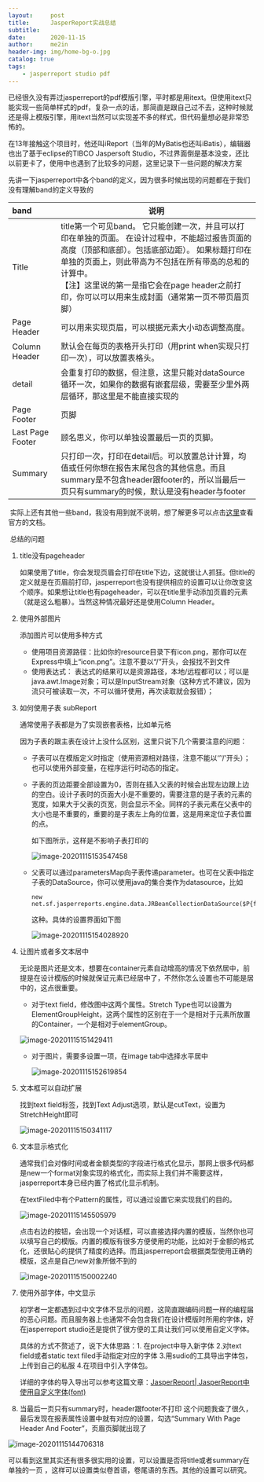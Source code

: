 ```yaml
---
layout:     post
title:      JasperReport实战总结
subtitle:   
date:       2020-11-15
author:     me2in
header-img: img/home-bg-o.jpg
catalog: true
tags:
    - jasperreport studio pdf
---
```


​	已经很久没有弄过jasperreport的pdf模版引擎，平时都是用itext。但使用itext只能实现一些简单样式的pdf，复杂一点的话，那简直是跟自己过不去，这种时候就还是得上模版引擎，用itext当然可以实现差不多的样式，但代码量想必是非常恐怖的。

​	在13年接触这个项目时，他还叫iReport（当年的MyBatis也还叫iBatis），编辑器也出了基于eclipse的TIBCO Jaspersoft Studio，不过界面倒是基本没变，还比以前更卡了，使用中也遇到了比较多的问题，这里记录下一些问题的解决方案

​	先讲一下jasperreport中各个band的定义，因为很多时候出现的问题都在于我们没有理解band的定义导致的

| band             | 说明                                                         |
| :--------------- | ------------------------------------------------------------ |
| Title            | title第一个可见band。 它只能创建一次，并且可以打印在单独的页面。 在设计过程中，不能超过报告页面的高度（顶部和底部）。包括底部边距）。 如果标题打印在单独的页面上，则此带高为不包括在所有带高的总和的计算中。<br/> 【注】这里说的第一是指它会在page header之前打印，你可以可以用来生成封面（通常第一页不带页眉页脚） |
| Page Header      | 可以用来实现页眉，可以根据元素大小动态调整高度。             |
| Column Header    | 默认会在每页的表格开头打印（用print when实现只打印一次），可以放置表格头。 |
| detail           | 会重复打印的数据，但注意，这里只能对dataSource循环一次，如果你的数据有嵌套层级，需要至少里外两层循环，那这里是不能直接实现的 |
| Page Footer      | 页脚                                                         |
| Last Page Footer | 顾名思义，你可以单独设置最后一页的页脚。                     |
| Summary          | 只打印一次，打印在detail后。可以放置总计计算，均值或任何你想在报告末尾包含的其他信息。而且summary是不包含header跟footer的，所以当最后一页只有summary的时候，默认是没有header与footer |

​	实际上还有其他一些band，我没有用到就不说明，想了解更多可以点击[这里](https://community.jaspersoft.com/wiki/report-structure-jaspersoft-studio)查看官方的文档。

​	总结的问题


1. title没有pageheader

   如果使用了title，你会发现页眉会打印在title下边，这就很让人抓狂。但title的定义就是在页眉前打印，jasperreport也没有提供相应的设置可以让你改变这个顺序。如果想让title也有pageheader，可以在title里手动添加页眉的元素（就是这么粗暴）。当然这种情况最好还是使用Column Header。

2. 使用外部图片

   添加图片可以使用多种方式

   - 使用项目资源路径：比如你的resource目录下有icon.png，那你可以在Express中填上“icon.png”。注意不要以“/”开头，会报找不到文件
   - 使用表达式： 表达式的结果可以是资源路径，本地/远程都可以；可以是java.awt.Image对象；可以是InputStream对象（这种方式不建议，因为流只可被读取一次，不可以循环使用，再次读取就会报错）；

3. 如何使用子表 subReport

   通常使用子表都是为了实现嵌套表格，比如单元格

   因为子表的跟主表在设计上没什么区别，这里只说下几个需要注意的问题：

   - 子表可以在模版定义时指定（使用资源相对路径，注意不能以‘’‘/’开头）；也可以使用外部变量，在程序运行时动态的指定。

   - 子表的页边距要全部设置为0，否则在插入父表的时候会出现左边跟上边的空白。设计子表时的页面大小是不重要的，需要注意的是子表的元素的宽度，如果大于父表的页宽，则会显示不全。同样的子表元素在父表中的大小也是不重要的，重要的是子表左上角的位置，这是用来定位子表位置的点。

     如下图所示，这样是不影响子表打印的

     ![image-20201115153547458](../img/image-20201115153547458.png)

   - 父表可以通过parametersMap向子表传递parameter。也可在父表中指定子表的DataSource，你可以使用java的集合类作为datasource，比如

     ```
     new net.sf.jasperreports.engine.data.JRBeanCollectionDataSource($P{fees})
     ```

     这种。具体的设置界面如下图

     ![image-20201115154028920](../img/image-20201115154028920.png)

4. 让图片或者多文本居中

   无论是图片还是文本，想要在container元素自动增高的情况下依然居中，前提是在设计模版的时候就保证元素已经居中了，不然你怎么设置也不可能是居中的，这点很重要。

   - 对于text field，修改图中这两个属性。Stretch Type也可以设置为ElementGroupHeight，这两个属性的区别在于一个是相对于元素所放置的Container，一个是相对于elementGroup。

   ![image-20201115151429411](../img/image-20201115151429411.png)

   - 对于图片，需要多设置一项，在image tab中选择水平居中

     ![image-20201115152619854](../img/image-20201115152619854.png)

5. 文本框可以自动扩展

   找到text field标签，找到Text Adjust选项，默认是cutText，设置为StretchHeight即可

   ![image-20201115150341117](../img/image-20201115150341117.png)

6. 文本显示格式化

   通常我们会对像时间或者金额类型的字段进行格式化显示，那网上很多代码都是new一个format对象实现的格式化，而实际上我们并不需要这样，jasperreport本身已经内置了格式化显示机制。

   在textFiled中有个Pattern的属性，可以通过设置它来实现我们的目的。

   

   ![image-20201115145505979](../img/image-20201115145505979.png)

   点击右边的按钮，会出现一个对话框，可以直接选择内置的模版，当然你也可以填写自己的模版。内置的模版有很多方便使用的功能，比如对于金额的格式化，还很贴心的提供了精度的选择。而且jasperreport会根据类型使用正确的模版，这点是自己new对象所做不到的

   ![image-20201115150002240](../img/image-20201115150002240.png)

8. 使用外部字体，中文显示

   初学者一定都遇到过中文字体不显示的问题，这简直跟编码问题一样的编程届的恶心问题。而且服务器上也通常不会包含我们在设计模版时所用的字体，好在jasperreport studio还是提供了很方便的工具让我们可以使用自定义字体。
   
   具体的方式不赘述了，说下大体思路：1. 在project中导入新字体 2.对text field或者static text filed手动指定对应的字体   3.用sudio的工具导出字体包，上传到自己的私服  4.在项目中引入字体包。
   
   详细的字体的导入导出可以参考这篇文章：[JasperReport| JasperReport中使用自定义字体(font)](https://blog.csdn.net/u011479200/article/details/78607812)
   
8. 当最后一页只有summary时，header跟footer不打印
  这个问题我查了很久，最后发现在报表属性设置中就有对应的设置，勾选“Summary With Page Header And Footer”，页眉页脚就出现了

  ![image-20201115144706318](../img/image-20201115144706318.png)

  可以看到这里其实还有很多很实用的设置，可以设置是否将title或者summary在单独的一页 ，这样可以设置类似卷首语，卷尾语的东西。其他的设置可以研究。